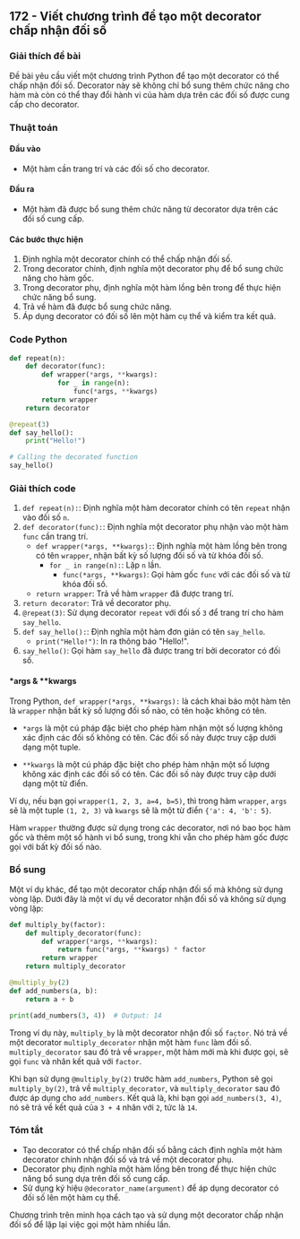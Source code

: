 ## 172 - Viết chương trình để tạo một decorator chấp nhận đối số

### Giải thích đề bài

Đề bài yêu cầu viết một chương trình Python để tạo một decorator có thể chấp nhận đối số. Decorator này sẽ không chỉ bổ sung thêm chức năng cho hàm mà còn có thể thay đổi hành vi của hàm dựa trên các đối số được cung cấp cho decorator.

### Thuật toán

#### Đầu vào

- Một hàm cần trang trí và các đối số cho decorator.

#### Đầu ra

- Một hàm đã được bổ sung thêm chức năng từ decorator dựa trên các đối số cung cấp.

#### Các bước thực hiện

1. Định nghĩa một decorator chính có thể chấp nhận đối số.
2. Trong decorator chính, định nghĩa một decorator phụ để bổ sung chức năng cho hàm gốc.
3. Trong decorator phụ, định nghĩa một hàm lồng bên trong để thực hiện chức năng bổ sung.
4. Trả về hàm đã được bổ sung chức năng.
5. Áp dụng decorator có đối số lên một hàm cụ thể và kiểm tra kết quả.

### Code Python

```python
def repeat(n):
    def decorator(func):
        def wrapper(*args, **kwargs):
            for _ in range(n):
                func(*args, **kwargs)
        return wrapper
    return decorator

@repeat(3)
def say_hello():
    print("Hello!")

# Calling the decorated function
say_hello()
```

### Giải thích code

1. `def repeat(n):`: Định nghĩa một hàm decorator chính có tên `repeat` nhận vào đối số `n`.
2. `def decorator(func):`: Định nghĩa một decorator phụ nhận vào một hàm `func` cần trang trí.
   - `def wrapper(*args, **kwargs):`: Định nghĩa một hàm lồng bên trong có tên `wrapper`, nhận bất kỳ số lượng đối số và từ khóa đối số.
     - `for _ in range(n):`: Lặp `n` lần.
       - `func(*args, **kwargs)`: Gọi hàm gốc `func` với các đối số và từ khóa đối số.
   - `return wrapper`: Trả về hàm `wrapper` đã được trang trí.
3. `return decorator`: Trả về decorator phụ.
4. `@repeat(3)`: Sử dụng decorator `repeat` với đối số `3` để trang trí cho hàm `say_hello`.
5. `def say_hello():`: Định nghĩa một hàm đơn giản có tên `say_hello`.
   - `print("Hello!")`: In ra thông báo "Hello!".
6. `say_hello()`: Gọi hàm `say_hello` đã được trang trí bởi decorator có đối số.

#### \*args & \*\*kwargs

Trong Python, `def wrapper(*args, **kwargs):` là cách khai báo một hàm tên là `wrapper` nhận bất kỳ số lượng đối số nào, có tên hoặc không có tên.

- `*args` là một cú pháp đặc biệt cho phép hàm nhận một số lượng không xác định các đối số không có tên. Các đối số này được truy cập dưới dạng một tuple.

- `**kwargs` là một cú pháp đặc biệt cho phép hàm nhận một số lượng không xác định các đối số có tên. Các đối số này được truy cập dưới dạng một từ điển.

Ví dụ, nếu bạn gọi `wrapper(1, 2, 3, a=4, b=5)`, thì trong hàm `wrapper`, `args` sẽ là một tuple `(1, 2, 3)` và `kwargs` sẽ là một từ điển `{'a': 4, 'b': 5}`.

Hàm `wrapper` thường được sử dụng trong các decorator, nơi nó bao bọc hàm gốc và thêm một số hành vi bổ sung, trong khi vẫn cho phép hàm gốc được gọi với bất kỳ đối số nào.

### Bổ sung

Một ví dụ khác, để tạo một decorator chấp nhận đối số mà không sử dụng vòng lặp. Dưới đây là một ví dụ về decorator nhận đối số và không sử dụng vòng lặp:

```python
def multiply_by(factor):
    def multiply_decorator(func):
        def wrapper(*args, **kwargs):
            return func(*args, **kwargs) * factor
        return wrapper
    return multiply_decorator

@multiply_by(2)
def add_numbers(a, b):
    return a + b

print(add_numbers(3, 4))  # Output: 14
```

Trong ví dụ này, `multiply_by` là một decorator nhận đối số `factor`. Nó trả về một decorator `multiply_decorator` nhận một hàm `func` làm đối số. `multiply_decorator` sau đó trả về `wrapper`, một hàm mới mà khi được gọi, sẽ gọi `func` và nhân kết quả với `factor`.

Khi bạn sử dụng `@multiply_by(2)` trước hàm `add_numbers`, Python sẽ gọi `multiply_by(2)`, trả về `multiply_decorator`, và `multiply_decorator` sau đó được áp dụng cho `add_numbers`. Kết quả là, khi bạn gọi `add_numbers(3, 4)`, nó sẽ trả về kết quả của `3 + 4` nhân với `2`, tức là `14`.

### Tóm tắt

- Tạo decorator có thể chấp nhận đối số bằng cách định nghĩa một hàm decorator chính nhận đối số và trả về một decorator phụ.
- Decorator phụ định nghĩa một hàm lồng bên trong để thực hiện chức năng bổ sung dựa trên đối số cung cấp.
- Sử dụng ký hiệu `@decorator_name(argument)` để áp dụng decorator có đối số lên một hàm cụ thể.

Chương trình trên minh họa cách tạo và sử dụng một decorator chấp nhận đối số để lặp lại việc gọi một hàm nhiều lần.
